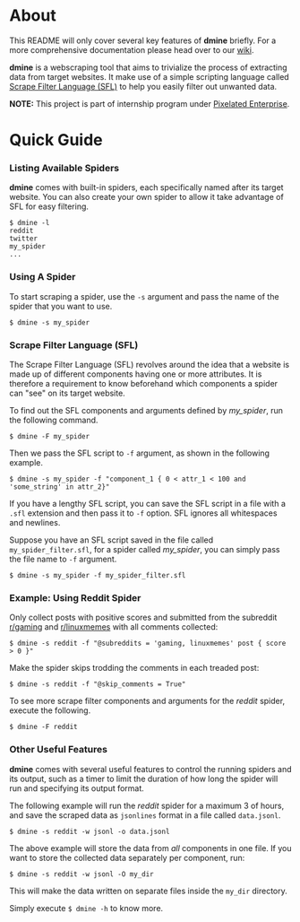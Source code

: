# About

This README will only cover several key features of **dmine** briefly. For a more
comprehensive documentation please head over to our [wiki](https://github.com/amirulmenjeni/dmine/wiki).

**dmine** is a webscraping tool that aims to trivialize the process of extracting data from target websites. 
It make use of a simple scripting language called 
[Scrape Filter Language (SFL)](Scrape-Filter-Language) to help you easily filter out unwanted data.


**NOTE:** This project is part of internship program under [Pixelated Enterprise](http://www.pixelated.asia).


# Quick Guide

### Listing Available Spiders

**dmine** comes with built-in spiders, each specifically named after its target website. You can also
create your own spider to allow it take advantage of SFL for easy filtering.

```
$ dmine -l
reddit
twitter
my_spider
...
```

### Using A Spider

To start scraping a spider, use the `-s` argument and 
pass the name of the spider that you want to use.

```
$ dmine -s my_spider
```

### Scrape Filter Language (SFL)

The Scrape Filter Language (SFL) revolves around the idea that a 
website is made up of different components having one or more
attributes. It is therefore a requirement to know beforehand
which components a spider can "see" on its target
website.

To find out the SFL components and arguments defined by 
*my_spider*, run the following command.

```
$ dmine -F my_spider
```

Then we pass the SFL script to `-f` argument, as shown in the following example.

```
$ dmine -s my_spider -f "component_1 { 0 < attr_1 < 100 and 'some_string' in attr_2}"
```

If you have a lengthy SFL script, you can save the SFL script in a file with a `.sfl` extension 
and then pass it to `-f` option. SFL ignores all whitespaces and newlines.

Suppose you have an SFL script saved in the file called `my_spider_filter.sfl`, 
for a spider called *my_spider*, you can simply pass the file name to
`-f` argument.

```
$ dmine -s my_spider -f my_spider_filter.sfl
```

### Example: Using Reddit Spider

Only collect posts with positive scores and
submitted from the subreddit  [r/gaming](https://www.reddit.com/r/gaming)
and [r/linuxmemes](https://www.reddit.com/r/linuxmemes) with
all comments collected:

```
$ dmine -s reddit -f "@subreddits = 'gaming, linuxmemes' post { score > 0 }"
```

Make the spider skips trodding the comments in each treaded post:

```
$ dmine -s reddit -f "@skip_comments = True"
```

To see more scrape filter components and arguments for the *reddit*
spider, execute the following.

```
$ dmine -F reddit
```

### Other Useful Features

**dmine** comes with several useful features to control the running spiders and its output,
such as a timer to limit the duration of how long the spider will run and
specifying its output format.

The following example will run the *reddit* spider for a maximum 3 of 
hours, and save the scraped data as `jsonlines` format in a 
file called `data.jsonl`.

```
$ dmine -s reddit -w jsonl -o data.jsonl
```

The above example will store the data from *all* components in one
file. If you want to store the collected data separately per
component, run:

```
$ dmine -s reddit -w jsonl -O my_dir
```

This will make the data written on separate files inside the 
`my_dir` directory.

Simply execute `$ dmine -h` to know more.

